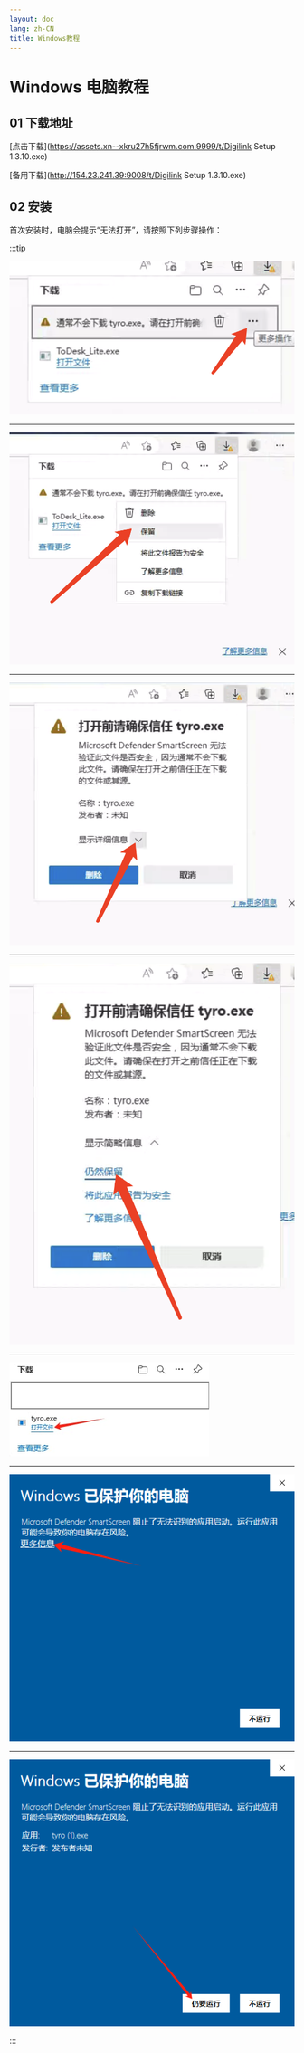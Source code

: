 ```yaml
---
layout: doc
lang: zh-CN
title: Windows教程
---
```


# Windows 电脑教程

## 01 下载地址

[点击下载](https://assets.xn--xkru27h5fjrwm.com:9999/t/Digilink Setup 1.3.10.exe)

[备用下载](http://154.23.241.39:9008/t/Digilink Setup 1.3.10.exe)

## 02 安装

首次安装时，电脑会提示“无法打开”，请按照下列步骤操作：

:::tip

![](/images/document/windows/11.jpg)

---

![](/images/document/windows/12.jpg)

---

![](/images/document/windows/13.jpg)

---

![](/images/document/windows/14.jpg)

---

![](/images/document/windows/15.jpg)

---

![](/images/document/windows/16.jpg)

---

![](/images/document/windows/17.jpg)

:::